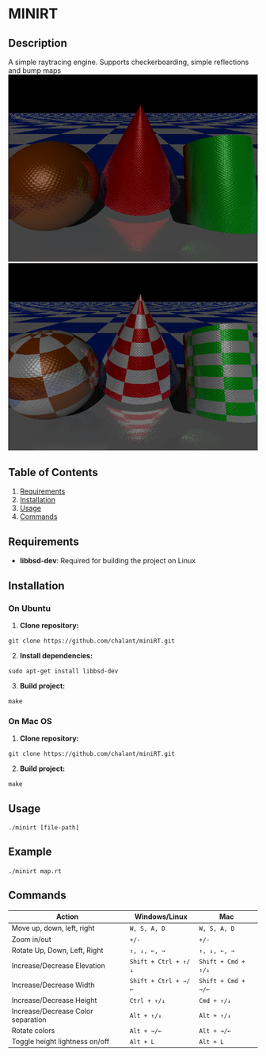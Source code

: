 # MINIRT
## Description
A simple raytracing engine. Supports checkerboarding, simple reflections and bump maps
![Feature Screenshot](./resources/Screenshot_20240904_152524.png)
![Feature Screenshot](./resources/Screenshot_20240904_152558.png)
## Table of Contents
1. [Requirements](#installation)
2. [Installation](#requirements)
3. [Usage](#usage)
4. [Commands](#commands)

## Requirements
- **libbsd-dev**: Required for building the project on Linux

## Installation
### On Ubuntu
1. **Clone repository:**
```
git clone https://github.com/chalant/miniRT.git
```
2. **Install dependencies:**
```
sudo apt-get install libbsd-dev
```
3. **Build project:**
```
make
```
### On Mac OS

1. **Clone repository:**
```
git clone https://github.com/chalant/miniRT.git
```
2. **Build project:**
```
make
```
## Usage
```
./minirt [file-path]
```
## Example
```
./minirt map.rt
```
## Commands
| **Action**                         | **Windows/Linux**          | **Mac**                 |
|------------------------------------|----------------------------|-------------------------|
| Move up, down, left, right         | `W, S, A, D`               | `W, S, A, D`            |
| Zoom in/out                        | `+/-`                      | ``+/-``                 |
| Rotate Up, Down, Left, Right       | `↑, ↓, ←, →`               | `↑, ↓, ←, →`            |
| Increase/Decrease Elevation        | `Shift + Ctrl + ↑/↓`       | `Shift + Cmd + ↑/↓`     |
| Increase/Decrease Width            | `Shift + Ctrl + →/←`       | `Shift + Cmd + →/←`     |
| Increase/Decrease Height           | `Ctrl + ↑/↓`               | `Cmd + ↑/↓`             |
| Increase/Decrease Color separation | `Alt + ↑/↓`                | `Alt + ↑/↓`             |
| Rotate colors                      | `Alt + →/←`                | `Alt + →/←`             |
| Toggle height lightness on/off     | `Alt + L`                  | `Alt + L`               |
